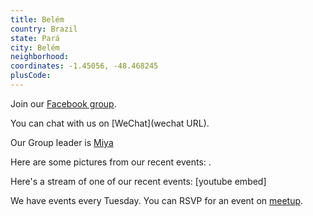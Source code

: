 ```yaml
---
title: Belém
country: Brazil
state: Pará
city: Belém
neighborhood: 
coordinates: -1.45056, -48.468245
plusCode:
---
```

Join our [Facebook group](https://www.facebook.com/groups/free.code.camp.belem).

You can chat with us on [WeChat](wechat URL).

Our Group leader is [Miya](freecodecamp.org/miya)

Here are some pictures from our recent events:
![]().

Here's a stream of one of our recent events:
[youtube embed]

We have events every Tuesday. You can RSVP for an event on [meetup](meetupurl).
